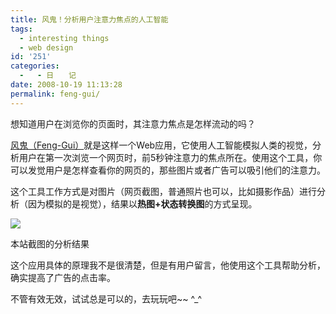 ```yaml
---
title: 风鬼！分析用户注意力焦点的人工智能
tags:
  - interesting things
  - web design
id: '251'
categories:
  -   - 日　　记
date: 2008-10-19 11:13:28
permalink: feng-gui/
---
```


想知道用户在浏览你的页面时，其注意力焦点是怎样流动的吗？

[风鬼（Feng-Gui）](http://www.feng-gui.com/default.aspx)就是这样一个Web应用，它使用人工智能模拟人类的视觉，分析用户在第一次浏览一个网页时，前5秒钟注意力的焦点所在。使用这个工具，你可以发觉用户是怎样查看你的网页的，那些图片或者广告可以吸引他们的注意力。

这个工具工作方式是对图片（网页截图，普通照片也可以，比如摄影作品）进行分析（因为模拟的是视觉），结果以**热图+状态转换图**的方式呈现。
<!-- more -->
[![](http://lh6.ggpht.com/TangChao.ZJU/SPqjh7gEbYI/AAAAAAAAAyM/phI7fNj1TOc/s400/fenggui.png)](http://picasaweb.google.com/lh/photo/mBs_U2ZSDBeMtbjLjQtW-A)

本站截图的分析结果

这个应用具体的原理我不是很清楚，但是有用户留言，他使用这个工具帮助分析，确实提高了广告的点击率。

不管有效无效，试试总是可以的，去玩玩吧~~ ^_^